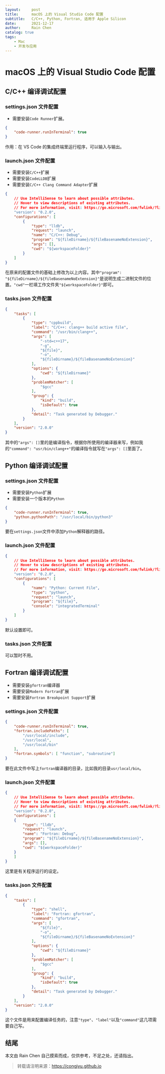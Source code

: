 ```yaml
---
layout:     post
title:      macOS 上的 Visual Studio Code 配置
subtitle:   C/C++, Python, Fortran, 适用于 Apple Silicon
date:       2021-12-17
author:     Rain Chen
catalog: true
tags:
    - Mac
    - 开发与应用
---
```


# macOS 上的 Visual Studio Code 配置

## C/C++ 编译调试配置

### settings.json 文件配置

- 需要安装`Code Runner`扩展。

```json
{
    "code-runner.runInTerminal": true
}
```

作用：在 VS Code 的集成终端里运行程序，可以输入与输出。

### launch.json 文件配置

- 需要安装`C/C++`扩展
- 需要安装`CodeLLDB`扩展
- 需要安装`C/C++ Clang Command Adapter`扩展

```json
{
    // Use IntelliSense to learn about possible attributes.
    // Hover to view descriptions of existing attributes.
    // For more information, visit: https://go.microsoft.com/fwlink/?linkid=830387
    "version": "0.2.0",
    "configurations": [
        {
            "type": "lldb",
            "request": "launch",
            "name": "C/C++: Debug",
            "program": "${fileDirname}/${fileBasenameNoExtension}",
            "args": [],
            "cwd": "${workspaceFolder}"
        }
    ]
}
```

在原来的配置文件的基础上修改为以上内容。其中`"program": "${fileDirname}/${fileBasenameNoExtension}"`是说明生成二进制文件的位置。`"cwd"`一栏填工作文件夹`"${workspaceFolder}"`即可。

### tasks.json 文件配置

```json
{
    "tasks": [
        {
            "type": "cppbuild",
            "label": "C/C++: clang++ build active file",
            "command": "/usr/bin/clang++",
            "args": [
                "-std=c++17",
                "-g",
                "${file}",
                "-o",
                "${fileDirname}/${fileBasenameNoExtension}"
            ],
            "options": {
                "cwd": "${fileDirname}"
            },
            "problemMatcher": [
                "$gcc"
            ],
            "group": {
                "kind": "build",
                "isDefault": true
            },
            "detail": "Task generated by Debugger."
        }
    ],
    "version": "2.0.0"
}

```

其中的`"args": []`里的是编译指令，根据你所使用的编译器来写，例如我的`"command": "usr/bin/clang++"`的编译指令就写在`"args": []`里面了。

## Python 编译调试配置

### settings.json 文件配置

- 需要安装`Python`扩展
- 需要安装一个版本的`Python`

```json
{
    "code-runner.runInTerminal": true,
    "python.pythonPath": "/usr/local/bin/python3"
}
```

要在`settings.json`文件中添加`Python`解释器的路径。

### launch.json 文件配置

```json
{
    // Use IntelliSense to learn about possible attributes.
    // Hover to view descriptions of existing attributes.
    // For more information, visit: https://go.microsoft.com/fwlink/?linkid=830387
    "version": "0.2.0",
    "configurations": [
        {
            "name": "Python: Current File",
            "type": "python",
            "request": "launch",
            "program": "${file}",
            "console": "integratedTerminal"
        }
    ]
}
```

默认设置即可。

### tasks.json 文件配置

可以暂时不用。

## Fortran 编译调试配置

- 需要安装`gfortran`编译器
- 需要安装`Modern Fortran`扩展
- 需要安装`Fortran Breakpoint Support`扩展

### settings.json 文件配置

```json
{
    "code-runner.runInTerminal": true,
    "fortran.includePaths": [
        "/usr/local/include",
        "/usr/local",
        "/usr/local/bin"
    ],
    "fortran.symbols": [ "function", "subroutine"]
}
```

要在此文件中写上`fortran`编译器的目录，比如我的目录`usr/local/bin`。

### launch.json 文件配置

```json
{
    // Use IntelliSense to learn about possible attributes.
    // Hover to view descriptions of existing attributes.
    // For more information, visit: https://go.microsoft.com/fwlink/?linkid=830387
    "version": "0.2.0",
    "configurations": [
    {
        "type": "lldb",
        "request": "launch",
        "name": "Fortran: Debug",
        "program": "${fileDirname}/${fileBasenameNoExtension}",
        "args": [],
        "cwd": "${workspaceFolder}"
    }
    ]
}
```

这里是有关程序运行的设定。

### tasks.json 文件配置

```json
{
    "tasks": [
        {
            "type": "shell",
            "label": "Fortran: gfortran",
            "command": "gfortran",
            "args": [
                "${file}",
                "-o",
                "${fileDirname}/${fileBasenameNoExtension}"
            ],
            "options": {
                "cwd": "${fileDirname}"
            },
            "problemMatcher": [
                "$gcc"
            ],
            "group": {
                "kind": "build",
                "isDefault": true
            },
            "detail": "Task generated by Debugger."
        }
    ],
    "version": "2.0.0"
}

```

这个文件是用来配置编译任务的，注意`"type"`、`"label"`以及`"command"`这几项需要自己写。

## 结尾

本文由 Rain Chen 自己摸索而成，仅供参考，不足之处，还请指出。

> 转载请注明来源：https://congjyu.github.io

